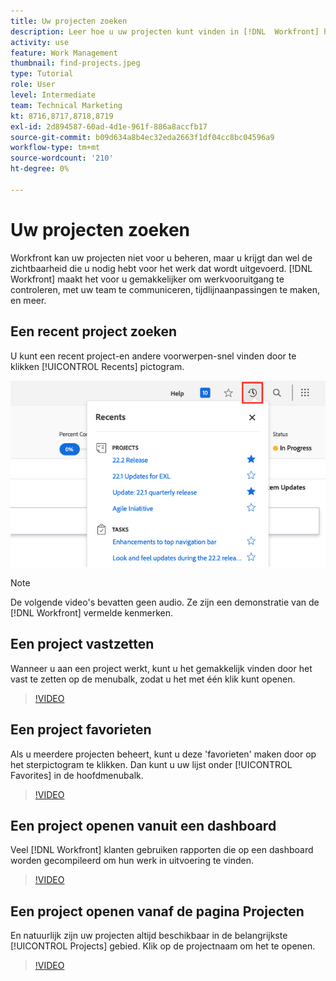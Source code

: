 ```yaml
---
title: Uw projecten zoeken
description: Leer hoe u uw projecten kunt vinden in [!DNL  Workfront] het gebruiken van spelden, favorieten, dashboards, en [!UICONTROL Projects] pagina.
activity: use
feature: Work Management
thumbnail: find-projects.jpeg
type: Tutorial
role: User
level: Intermediate
team: Technical Marketing
kt: 8716,8717,8718,8719
exl-id: 2d894587-60ad-4d1e-961f-886a8accfb17
source-git-commit: b09d634a8b4ec32eda2663f1df04cc8bc04596a9
workflow-type: tm+mt
source-wordcount: '210'
ht-degree: 0%

---
```


# Uw projecten zoeken

Workfront kan uw projecten niet voor u beheren, maar u krijgt dan wel de zichtbaarheid die u nodig hebt voor het werk dat wordt uitgevoerd. [!DNL Workfront] maakt het voor u gemakkelijker om werkvooruitgang te controleren, met uw team te communiceren, tijdlijnaanpassingen te maken, en meer.

<!---
In this section, you will learn how to:

Find your projects in [!DNL Workfront]
Make your project visible to stakeholders
Find project communications
Use [!DNL Workfront] features when reviewing the task list to monitor project progress
--->

## Een recent project zoeken

U kunt een recent project-en andere voorwerpen-snel vinden door te klikken [!UICONTROL Recents] pictogram.

![[!UICONTROL Status] veld uitgevouwen in projectkoptekst](assets/recents.png)

>[!NOTE]
>
>De volgende video&#39;s bevatten geen audio. Ze zijn een demonstratie van de [!DNL Workfront] vermelde kenmerken.

## Een project vastzetten

Wanneer u aan een project werkt, kunt u het gemakkelijk vinden door het vast te zetten op de menubalk, zodat u het met één klik kunt openen.

>[!VIDEO](https://video.tv.adobe.com/v/335038/?quality=12)

## Een project favorieten

Als u meerdere projecten beheert, kunt u deze &#39;favorieten&#39; maken door op het sterpictogram te klikken. Dan kunt u uw lijst onder [!UICONTROL Favorites] in de hoofdmenubalk.

>[!VIDEO](https://video.tv.adobe.com/v/335039/?quality=12)


## Een project openen vanuit een dashboard

Veel [!DNL Workfront] klanten gebruiken rapporten die op een dashboard worden gecompileerd om hun werk in uitvoering te vinden.

>[!VIDEO](https://video.tv.adobe.com/v/335041/?quality=12)


## Een project openen vanaf de pagina Projecten

En natuurlijk zijn uw projecten altijd beschikbaar in de belangrijkste [!UICONTROL Projects] gebied. Klik op de projectnaam om het te openen.

>[!VIDEO](https://video.tv.adobe.com/v/335040/?quality=12)
